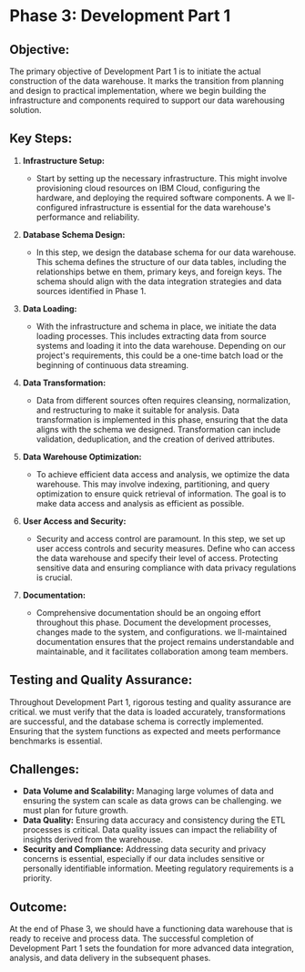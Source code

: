 # Phase 3: Development Part 1

## Objective:
The primary objective of Development Part 1 is to initiate the actual construction of the data warehouse. It marks the transition from planning and design to practical implementation, where we begin building the infrastructure and components required to support our data warehousing solution.

## Key Steps:

1. **Infrastructure Setup:**
   - Start by setting up the necessary infrastructure. This might involve provisioning cloud resources on IBM Cloud, configuring the hardware, and deploying the required software components. A we ll-configured infrastructure is essential for the data warehouse's performance and reliability.

2. **Database Schema Design:**
   - In this step, we design the database schema for our data warehouse. This schema defines the structure of our data tables, including the relationships betwe en them, primary keys, and foreign keys. The schema should align with the data integration strategies and data sources identified in Phase 1.

3. **Data Loading:**
   - With the infrastructure and schema in place, we initiate the data loading processes. This includes extracting data from source systems and loading it into the data warehouse. Depending on our project's requirements, this could be a one-time batch load or the beginning of continuous data streaming.

4. **Data Transformation:**
   - Data from different sources often requires cleansing, normalization, and restructuring to make it suitable for analysis. Data transformation is implemented in this phase, ensuring that the data aligns with the schema we designed. Transformation can include validation, deduplication, and the creation of derived attributes.

5. **Data Warehouse Optimization:**
   - To achieve efficient data access and analysis, we optimize the data warehouse. This may involve indexing, partitioning, and query optimization to ensure quick retrieval of information. The goal is to make data access and analysis as efficient as possible.

6. **User Access and Security:**
   - Security and access control are paramount. In this step, we set up user access controls and security measures. Define who can access the data warehouse and specify their level of access. Protecting sensitive data and ensuring compliance with data privacy regulations is crucial.

7. **Documentation:**
   - Comprehensive documentation should be an ongoing effort throughout this phase. Document the development processes, changes made to the system, and configurations. we ll-maintained documentation ensures that the project remains understandable and maintainable, and it facilitates collaboration among team members.

## Testing and Quality Assurance:
Throughout Development Part 1, rigorous testing and quality assurance are critical. we must verify that the data is loaded accurately, transformations are successful, and the database schema is correctly implemented. Ensuring that the system functions as expected and meets performance benchmarks is essential.

## Challenges:
- **Data Volume and Scalability:** Managing large volumes of data and ensuring the system can scale as data grows can be challenging. we must plan for future growth.
- **Data Quality:** Ensuring data accuracy and consistency during the ETL processes is critical. Data quality issues can impact the reliability of insights derived from the warehouse.
- **Security and Compliance:** Addressing data security and privacy concerns is essential, especially if our data includes sensitive or personally identifiable information. Meeting regulatory requirements is a priority.

## Outcome:
At the end of Phase 3, we should have a functioning data warehouse that is ready to receive and process data. The successful completion of Development Part 1 sets the foundation for more advanced data integration, analysis, and data delivery in the subsequent phases.

